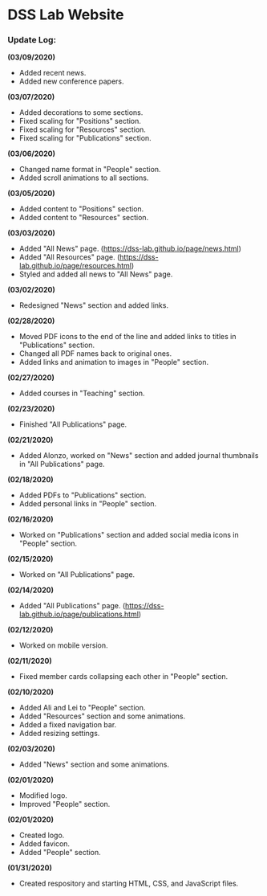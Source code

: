 # DSS Lab Website

### Update Log:
**(03/09/2020)**
- Added recent news.
- Added new conference papers.   

**(03/07/2020)**
- Added decorations to some sections.
- Fixed scaling for "Positions" section.
- Fixed scaling for "Resources" section.
- Fixed scaling for "Publications" section.

**(03/06/2020)**
- Changed name format in "People" section.
- Added scroll animations to all sections.    

**(03/05/2020)**
- Added content to "Positions" section.
- Added content to "Resources" section.

**(03/03/2020)**
- Added "All News" page. (https://dss-lab.github.io/page/news.html)
- Added "All Resources" page. (https://dss-lab.github.io/page/resources.html)
- Styled and added all news to "All News" page.

**(03/02/2020)**
- Redesigned "News" section and added links.

**(02/28/2020)**
- Moved PDF icons to the end of the line and added links to titles in "Publications" section. 
- Changed all PDF names back to original ones.
- Added links and animation to images in "People" section.

**(02/27/2020)**
- Added courses in "Teaching" section.

**(02/23/2020)**
- Finished "All Publications" page.

**(02/21/2020)**
- Added Alonzo, worked on "News" section and added journal thumbnails in "All Publications" page.

**(02/18/2020)**
- Added PDFs to "Publications" section.
- Added personal links in "People" section.

**(02/16/2020)**
- Worked on "Publications" section and added social media icons in "People" section.

**(02/15/2020)**
- Worked on "All Publications" page.

**(02/14/2020)**
- Added "All Publications" page. (https://dss-lab.github.io/page/publications.html)

**(02/12/2020)**
- Worked on mobile version.

**(02/11/2020)**
- Fixed member cards collapsing each other in "People" section.

**(02/10/2020)** 
- Added Ali and Lei to "People" section. 
- Added "Resources" section and some animations. 
- Added a fixed navigation bar. 
- Added resizing settings.

**(02/03/2020)** 
- Added "News" section and some animations.

**(02/01/2020)** 
- Modified logo.
- Improved "People" section.

**(02/01/2020)** 
- Created logo.
- Added favicon.
- Added "People" section.

**(01/31/2020)** 
- Created respository and starting HTML, CSS, and JavaScript files.
